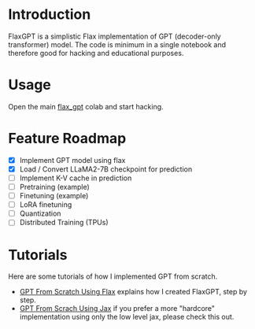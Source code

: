 # Introduction
FlaxGPT is a simplistic Flax implementation of GPT (decoder-only transformer) model.
The code is minimum in a single notebook and therefore good for hacking and educational purposes.

# Usage
Open the main [flax_gpt](https://colab.sandbox.google.com/github/codescv/flax-gpt/blob/main/flax_gpt.ipynb) colab and start hacking.

# Feature Roadmap
- [x] Implement GPT model using flax
- [x] Load / Convert LLaMA2-7B checkpoint for prediction
- [ ] Implement K-V cache in prediction
- [ ] Pretraining (example)
- [ ] Finetuning (example)
- [ ] LoRA finetuning
- [ ] Quantization
- [ ] Distributed Training (TPUs)

# Tutorials
Here are some tutorials of how I implemented GPT from scratch.

- [GPT From Scratch Using Flax](https://colab.sandbox.google.com/github/codescv/flax-gpt/blob/main/tutorials/GPT_From_Scratch_Using_Flax.ipynb) explains how I created FlaxGPT, step by step.
- [GPT From Scrach Using Jax](https://colab.sandbox.google.com/github/codescv/flax-gpt/blob/main/tutorials/GPT_From_Scratch_Using_Jax.ipynb) if you prefer a more "hardcore" implementation using only the low level jax, please check this out.
